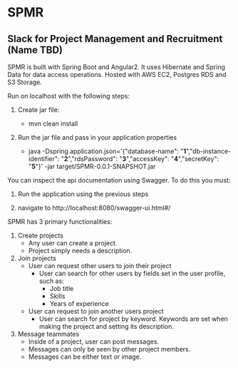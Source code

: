 # SPMR

## Slack for Project Management and Recruitment (Name TBD)

SPMR is built with Spring Boot and Angular2. It uses Hibernate and Spring Data for data access operations. Hosted with AWS EC2, Postgres RDS and S3 Storage.

Run on localhost with the following steps:

1. Create jar file:
    - mvn clean install

2. Run the jar file and pass in your application properties
    - java -Dspring.application.json='{"database-name": "**1**","db-instance-identifier": "**2**","rdsPassword": "**3**","accessKey": "**4**","secretKey": "**5**"}' -jar target/SPMR-0.0.1-SNAPSHOT.jar

You can inspect the api documentation using Swagger. To do this you must:

1. Run the application using the previous steps

2. navigate to http://localhost:8080/swagger-ui.html#/

SPMR has 3 primary functionalities:

1. Create projects
    - Any user can create a project.
    - Project simply needs a description.
2. Join projects
    - User can request other users to join their project
        - User can search for other users by fields set in the user profile, such as:
            - Job title
            - Skills
            - Years of experience
    - User can request to join another users project
        - User can search for project by keyword. Keywords are set when making the project and setting its description.
3. Message teammates
    - Inside of a project, user can post messages. 
    - Messages can only be seen by other project members.
    - Messages can be either text or image.


